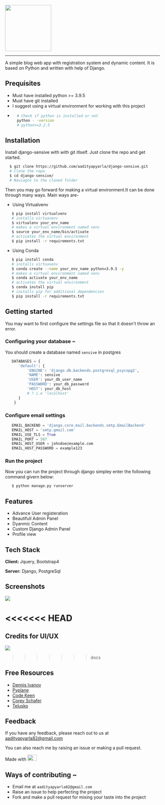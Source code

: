 
<img src = "https://technext.github.io/sensive/img/logo.png" width = "150px" > </img>
<hr />

A simple blog web app with registration system and dynamic content. It is based on Python and written with help of Django.


## Prequisites
- Must have installed python >= 3.9.5
- Must have git installed
- I suggest using a virtual environment for working with this project
- ```bash
    # Check if python is installed or not
    python - -version
    # python>=3.2.5
  ```

## Installation

Install django-sensive with with git itlself. Just clone the repo and get started.

```bash
  $ git clone https://github.com/aadityapyarla/django-sensive.git
  # Clone the repo
  $ cd django-sensive/
  # Naviagte to the cloned folder

```

Then you may go forward for making a virtual environment.It can be done through many ways. Main ways are-

- Using Virtualvenv
```bash   
   $ pip install virtualvenv
   # installs virtuavenv
   $ virtualenv your_env_name
   # makes a virtual environment named venv
   $ source your_env_name/bin/activate
   # activates the virtual environment
   $ pip install -r requirements.txt

```
- Using Conda
```bash   
   $ pip install conda
   # installs virtuavenv
   $ conda create --name your_env_name python=3.9.5 -y
   # makes a virtual environment named venv
   $ conda activate your_env_name
   # activates the virtual environment
   $ conda install pip
   # installs pip for additional dependencies
   $ pip install -r requirements.txt
```

## Getting started
You may want to first configure the settings file so that it doesn't throw an error.


### Configuring your database ~
You should create a database named `sensive`  in postgres 
```python
   DATABASES = {
      'default': {
          'ENGINE': 'django.db.backends.postgresql_psycopg2',
          'NAME': sensive
          'USER': your_db_user_name
          'PASSWORD': your_db_password
          'HOST': your_db_host
          # ? i.e 'localhost'
      }
    }
```


### Configure email settings
```python
   EMAIL_BACKEND = 'django.core.mail.backends.smtp.EmailBackend'
   EMAIL_HOST = 'smtp.gmail.com'
   EMAIL_USE_TLS = True
   EMAIL_PORT = 587
   EMAIL_HOST_USER = johndoe@example.com
   EMAIL_HOST_PASSWORD = example123
```

### Run the project
Now you can run the project through django simpley enter the following command givern below:

```bash
   $ python manage.py runserver
```

## Features

- Advance User registeration
- Beautifull Admin Panel
- Dyanmic Content
- Custom Django Admin Panel
- Profile view


## Tech Stack

**Client:** Jquery, Bootstrap4

**Server:** Django, PostgreSql


## Screenshots

<img src="https://themewagon.com/wp-content/uploads/2019/03/sensive.jpg"></img>

<<<<<<< HEAD
=======
## Credits for UI/UX
<a href="https://www.themewagon.com/themes/free-bootstrap-4-html5-travel-blog-website-template-sensive/">
   <img src="https://d2zav2bjdlctd5.cloudfront.net/themes/themewagon/img/logo.png"></img>
</a>

>>>>>>> docs
## Free Resources

- [Dennis Ivanov](https://www.youtube.com/channel/UCTZRcDjjkVajGL6wd76UnGg)
- [Pyplane](https://www.youtube.com/channel/UCQtHyVB4O4Nwy1ff5qQnyRw)
- [Code Keen](https://www.youtube.com/channel/UC2zu5Ms9MQWg7-OonfCO47g)
- [Corey Schafer](https://www.youtube.com/playlist?list=PL-osiE80TeTtoQCKZ03TU5fNfx2UY6U4p)
- [Telusko](https://www.youtube.com/playlist?list=PLsyeobzWxl7r2ukVgTqIQcl-1T0C2mzau)

## Feedback

If you have any feedback, please reach out to us at aadityapyarla82@gmail.com

You can also reach me by raising an issue or making a pull request.

Made with <img width="30" height="20" src="https://static.djangoproject.com/img/fundraising-heart.cd6bb84ffd33.svg" />


## Ways of contributing ~

- Email me at `aadityapyarla82@gmail.com`
- Raise an issue to help perfecting the project
- Fork and make a pull request for mixing your taste into the project
